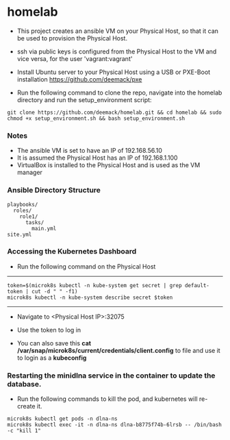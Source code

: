 # homelab
* This project creates an ansible VM on your Physical Host, so that it can be used to provision the Physical Host.
* ssh via public keys is configured from the Physical Host to the VM and vice versa, for the user 'vagrant:vagrant'

* Install Ubuntu server to your Physical Host using a USB or PXE-Boot installation https://github.com/deemack/pxe
* Run the following command to clone the repo, navigate into the homelab directory and run the setup_environment script:
````
git clone https://github.com/deemack/homelab.git && cd homelab && sudo chmod +x setup_environment.sh && bash setup_environment.sh
````
### Notes
- The ansible VM is set to have an IP of 192.168.56.10
- It is assumed the Physical Host has an IP of 192.168.1.100
- VirtualBox is installed to the Physical Host and is used as the VM manager

### Ansible Directory Structure
```
playbooks/
  roles/
    role1/
      tasks/
        main.yml
site.yml
```

### Accessing the Kubernetes Dashboard
* Run the following command on the Physical Host  
----
    token=$(microk8s kubectl -n kube-system get secret | grep default-token | cut -d " " -f1)
    microk8s kubectl -n kube-system describe secret $token
----
* Navigate to \<Physical Host IP>:32075
* Use the token to log in

* You can also save this **cat /var/snap/microk8s/current/credentials/client.config** to file and use it to login as a **kubeconfig**

### Restarting the minidlna service in the container to update the database.
* Run the following commands to kill the pod, and kubernetes will re-create it.
````
microk8s kubectl get pods -n dlna-ns
microk8s kubectl exec -it -n dlna-ns dlna-b8775f74b-6lrsb -- /bin/bash -c "kill 1"
````
